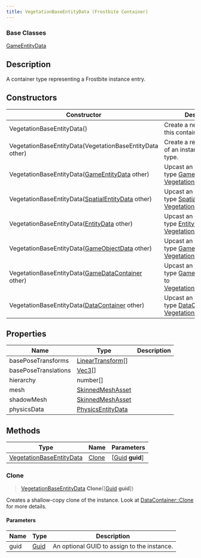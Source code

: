 ```yaml
---
title: VegetationBaseEntityData (Frostbite Container)
---
```

### Base Classes

[GameEntityData](GameEntityData)

## Description

A container type representing a Frostbite instance entry.

## Constructors

| Constructor                                                                         | Description                                                                                                                             |
| ----------------------------------------------------------------------------------- | --------------------------------------------------------------------------------------------------------------------------------------- |
| VegetationBaseEntityData()                                                          | Create a new instance of this container type.                                                                                           |
| VegetationBaseEntityData(VegetationBaseEntityData other)                            | Create a reference copy of an instance of the same type.                                                                                |
| VegetationBaseEntityData([GameEntityData](GameEntityData) other)                    | Upcast an instance of type [GameEntityData](GameEntityData) to [VegetationBaseEntityData](VegetationBaseEntityData).                    |
| VegetationBaseEntityData([SpatialEntityData](SpatialEntityData) other)              | Upcast an instance of type [SpatialEntityData](SpatialEntityData) to [VegetationBaseEntityData](VegetationBaseEntityData).              |
| VegetationBaseEntityData([EntityData](EntityData) other)                            | Upcast an instance of type [EntityData](EntityData) to [VegetationBaseEntityData](VegetationBaseEntityData).                            |
| VegetationBaseEntityData([GameObjectData](GameObjectData) other)                    | Upcast an instance of type [GameObjectData](GameObjectData) to [VegetationBaseEntityData](VegetationBaseEntityData).                    |
| VegetationBaseEntityData([GameDataContainer](GameDataContainer) other)              | Upcast an instance of type [GameDataContainer](GameDataContainer) to [VegetationBaseEntityData](VegetationBaseEntityData).              |
| VegetationBaseEntityData([DataContainer](/vext/ref/cls/shr/datacontainer) other) | Upcast an instance of type [DataContainer](/vext/ref/cls/shr/datacontainer) to [VegetationBaseEntityData](VegetationBaseEntityData). |

## Properties

| Name                 | Type                                                        | Description |
| -------------------- | ----------------------------------------------------------- | ----------- |
| basePoseTransforms   | [LinearTransform](/vext/ref/cls/shr/LinearTransform)\[\] |             |
| basePoseTranslations | [Vec3](/vext/ref/cls/shr/Vec3)\[\]                       |             |
| hierarchy            | number\[\]                                                  |             |
| mesh                 | [SkinnedMeshAsset](SkinnedMeshAsset)                        |             |
| shadowMesh           | [SkinnedMeshAsset](SkinnedMeshAsset)                        |             |
| physicsData          | [PhysicsEntityData](PhysicsEntityData)                      |             |

## Methods

| Type                                                 | Name            | Parameters                                     |
| ---------------------------------------------------- | --------------- | ---------------------------------------------- |
| [VegetationBaseEntityData](VegetationBaseEntityData) | [Clone](#clone) | \[[Guid](/vext/ref/cls/shr/guid) **guid**\] |

### Clone

> [VegetationBaseEntityData](VegetationBaseEntityData) **Clone**(\[[Guid](/vext/ref/cls/shr/guid) **guid**\])

Creates a shallow-copy clone of the instance. Look at [DataContainer::Clone](/vext/ref/cls/shr/datacontainer#clone) for more details.

#### Parameters

| Name | Type         | Description                                 |
| ---- | ------------ | ------------------------------------------- |
| guid | [Guid](Guid) | An optional GUID to assign to the instance. |
